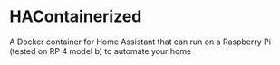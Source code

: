 # HAContainerized
A Docker container for Home Assistant that can run on a Raspberry Pi  (tested on RP 4 model b) to automate your home

